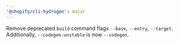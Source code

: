 ```yaml
---
'@shopify/cli-hydrogen': major
---
```


Remove deprecated `build` command flags `--base`, `--entry`, `--target`. Additionally, `--codegen-unstable` is now `--codegen`.
